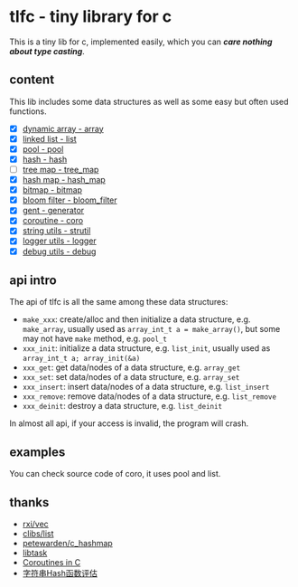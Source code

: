 # tlfc - tiny library for c

This is a tiny lib for c, implemented easily, which you can ***care nothing about type casting***.

## content

This lib includes some data structures as well as some easy but often used functions.

+ [x] [dynamic array - array](https://github.com/Leetsong/tlfc/tree/master/array)
+ [x] [linked list   - list](https://github.com/Leetsong/tlfc/tree/master/list)
+ [x] [pool          - pool](https://github.com/Leetsong/tlfc/tree/master/pool)
+ [x] [hash          - hash](https://github.com/Leetsong/tlfc/tree/master/hash)
+ [ ] [tree map      - tree_map]()
+ [x] [hash map      - hash_map](https://github.com/Leetsong/tlfc/tree/master/map/hash-map)
+ [x] [bitmap        - bitmap](https://github.com/Leetsong/tlfc/tree/master/bitmap)
+ [x] [bloom filter  - bloom_filter](https://github.com/Leetsong/tlfc/tree/master/bloom-filter)
+ [x] [gent - generator](https://github.com/Leetsong/tlfc/tree/master/coro)
+ [x] [coroutine     - coro](https://github.com/Leetsong/tlfc/tree/master/coro)
+ [x] [string utils  - strutil](https://github.com/Leetsong/tlfc/tree/master/strutil)
+ [x] [logger utils  - logger](https://github.com/Leetsong/tlfc/tree/master/logger)
+ [x] [debug utils   - debug](https://github.com/Leetsong/tlfc/tree/master/debug)

## api intro

The api of tlfc is all the same among these data structures:

+ `make_xxx`: create/alloc and then initialize a data structure, e.g. `make_array`, usually used as `array_int_t a = make_array()`, but some may not have `make` method, e.g. `pool_t`
+ `xxx_init`: initialize a data structure, e.g. `list_init`, usually used as `array_int_t a; array_init(&a)`
+ `xxx_get`: get data/nodes of a data structure, e.g. `array_get`
+ `xxx_set`: set data/nodes of a data structure, e.g. `array_set`
+ `xxx_insert`: insert data/nodes of a data structure, e.g. `list_insert`
+ `xxx_remove`: remove data/nodes of a data structure, e.g. `list_remove`
+ `xxx_deinit`: destroy a data structure, e.g. `list_deinit`

In almost all api, if your access is invalid, the program will crash.

## examples

You can check source code of coro, it uses pool and list.

## thanks

+ [rxi/vec](https://github.com/rxi/vec)
+ [clibs/list](https://github.com/clibs/list)
+ [petewarden/c_hashmap](https://github.com/petewarden/c_hashmap)
+ [libtask](https://swtch.com/libtask/)
+ [Coroutines in C](https://www.chiark.greenend.org.uk/~sgtatham/coroutines.html)
+ [字符串Hash函数评估](http://blog.csdn.net/liuaigui/article/details/5050697)
